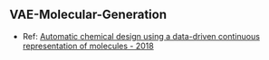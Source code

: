 ## VAE-Molecular-Generation  
- Ref: [Automatic chemical design using a data-driven continuous representation of molecules - 2018](https://arxiv.org/abs/1610.02415)
